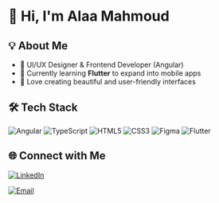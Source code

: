 # 👋 Hi, I'm Alaa Mahmoud  

## 💡 About Me
- 🎨 UI/UX Designer & Frontend Developer (Angular)  
- 📱 Currently learning **Flutter** to expand into mobile apps  
- 🌱 Love creating beautiful and user-friendly interfaces  

## 🛠 Tech Stack
![Angular](https://img.shields.io/badge/-Angular-DD0031?logo=angular&logoColor=white&style=flat)
![TypeScript](https://img.shields.io/badge/-TypeScript-3178C6?logo=typescript&logoColor=white&style=flat)
![HTML5](https://img.shields.io/badge/-HTML5-E34F26?logo=html5&logoColor=white&style=flat)
![CSS3](https://img.shields.io/badge/-CSS3-1572B6?logo=css3&logoColor=white&style=flat)
![Figma](https://img.shields.io/badge/-Figma-F24E1E?logo=figma&logoColor=white&style=flat)
![Flutter](https://img.shields.io/badge/-Flutter-02569B?logo=flutter&logoColor=white&style=flat)

## 🌐 Connect with Me
[![LinkedIn](https://img.shields.io/badge/-LinkedIn-0A66C2?logo=linkedin&logoColor=white)](https://www.linkedin.com/in/alaa-mahmoud-7860a8216)

[![Email](https://img.shields.io/badge/-Email-D14836?logo=gmail&logoColor=white)](mailto:alaaalaa7050@gmail.com)

